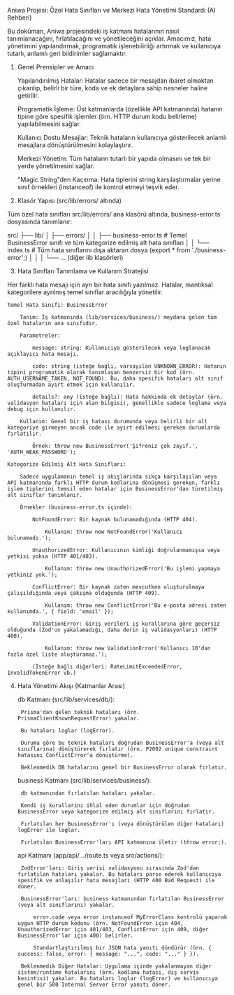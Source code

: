 Aniwa Projesi: Özel Hata Sınıfları ve Merkezi Hata Yönetimi Standardı (AI Rehberi)

Bu doküman, Aniwa projesindeki iş katmanı hatalarının nasıl tanımlanacağını, fırlatılacağını ve yönetileceğini açıklar. Amacımız, hata yönetimini yapılandırmak, programatik işlenebilirliği artırmak ve kullanıcıya tutarlı, anlamlı geri bildirimler sağlamaktır.

1. Genel Prensipler ve Amacı

    Yapılandırılmış Hatalar: Hatalar sadece bir mesajdan ibaret olmaktan çıkarılıp, belirli bir türe, koda ve ek detaylara sahip nesneler haline getirilir.

    Programatik İşleme: Üst katmanlarda (özellikle API katmanında) hatanın tipine göre spesifik işlemler (örn. HTTP durum kodu belirleme) yapılabilmesini sağlar.

    Kullanıcı Dostu Mesajlar: Teknik hataların kullanıcıya gösterilecek anlamlı mesajlara dönüştürülmesini kolaylaştırır.

    Merkezi Yönetim: Tüm hataların tutarlı bir yapıda olmasını ve tek bir yerde yönetilmesini sağlar.

    "Magic String"den Kaçınma: Hata tiplerini string karşılaştırmalar yerine sınıf örnekleri (instanceof) ile kontrol etmeyi teşvik eder.

2. Klasör Yapısı (src/lib/errors/ altında)

Tüm özel hata sınıfları src/lib/errors/ ana klasörü altında, business-error.ts dosyasında tanımlanır:

src/
├── lib/
│   ├── errors/
│   │   ├── business-error.ts   # Temel BusinessError sınıfı ve tüm kategorize edilmiş alt hata sınıfları
│   │   └── index.ts            # Tüm hata sınıflarını dışa aktaran dosya (export * from './business-error';)
│   │
│   └── ... (diğer lib klasörleri)

3. Hata Sınıfları Tanımlama ve Kullanım Stratejisi

Her farklı hata mesajı için ayrı bir hata sınıfı yazılmaz. Hatalar, mantıksal kategorilere ayrılmış temel sınıflar aracılığıyla yönetilir.

    Temel Hata Sınıfı: BusinessError

        Tanım: İş katmanında (lib/services/business/) meydana gelen tüm özel hataların ana sınıfıdır.

        Parametreler:

            message: string: Kullanıcıya gösterilecek veya loglanacak açıklayıcı hata mesajı.

            code: string (isteğe bağlı, varsayılan UNKNOWN_ERROR): Hatanın tipini programatik olarak tanımlayan benzersiz bir kod (örn. AUTH_USERNAME_TAKEN, NOT_FOUND). Bu, daha spesifik hataları alt sınıf oluşturmadan ayırt etmek için kullanılır.

            details?: any (isteğe bağlı): Hata hakkında ek detaylar (örn. validasyon hataları için alan bilgisi), genellikle sadece loglama veya debug için kullanılır.

        Kullanım: Genel bir iş hatası durumunda veya belirli bir alt kategoriye girmeyen ancak code ile ayırt edilmesi gereken durumlarda fırlatılır.

            Örnek: throw new BusinessError('Şifreniz çok zayıf.', 'AUTH_WEAK_PASSWORD');

    Kategorize Edilmiş Alt Hata Sınıfları:

        Sadece uygulamanın temel iş akışlarında sıkça karşılaşılan veya API katmanında farklı HTTP durum kodlarına dönüşmesi gereken, farklı işlem tiplerini temsil eden hatalar için BusinessError'dan türetilmiş alt sınıflar tanımlanır.

        Örnekler (business-error.ts içinde):

            NotFoundError: Bir kaynak bulunamadığında (HTTP 404).

                Kullanım: throw new NotFoundError('Kullanıcı bulunamadı.');

            UnauthorizedError: Kullanıcının kimliği doğrulanmamışsa veya yetkisi yoksa (HTTP 401/403).

                Kullanım: throw new UnauthorizedError('Bu işlemi yapmaya yetkiniz yok.');

            ConflictError: Bir kaynak zaten mevcutken oluşturulmaya çalışıldığında veya çakışma olduğunda (HTTP 409).

                Kullanım: throw new ConflictError('Bu e-posta adresi zaten kullanımda.', { field: 'email' });

            ValidationError: Giriş verileri iş kurallarına göre geçersiz olduğunda (Zod'un yakalamadığı, daha derin iş validasyonları) (HTTP 400).

                Kullanım: throw new ValidationError('Kullanıcı 10'dan fazla özel liste oluşturamaz.');

            (İsteğe bağlı diğerleri: RateLimitExceededError, InvalidTokenError vb.)

4. Hata Yönetimi Akışı (Katmanlar Arası)

    db Katmanı (src/lib/services/db/):

        Prisma'dan gelen teknik hataları (örn. PrismaClientKnownRequestError) yakalar.

        Bu hataları loglar (logError).

        Duruma göre bu teknik hataları doğrudan BusinessError'a (veya alt sınıflarına) dönüştürerek fırlatır (örn. P2002 unique constraint hatasını ConflictError'a dönüştürme).

        Beklenmedik DB hatalarını genel bir BusinessError olarak fırlatır.

    business Katmanı (src/lib/services/business/):

        db katmanından fırlatılan hataları yakalar.

        Kendi iş kurallarını ihlal eden durumlar için doğrudan BusinessError veya kategorize edilmiş alt sınıflarını fırlatır.

        Fırlatılan her BusinessError'ı (veya dönüştürülen diğer hataları) logError ile loglar.

        Fırlatılan BusinessError'ları API katmanına iletir (throw error;).

    api Katmanı (app/api/.../route.ts veya src/actions/):

        ZodError'ları: Giriş verisi validasyonu sırasında Zod'dan fırlatılan hataları yakalar. Bu hataları parse ederek kullanıcıya spesifik ve anlaşılır hata mesajları (HTTP 400 Bad Request) ile döner.

        BusinessError'ları: business katmanından fırlatılan BusinessError (veya alt sınıflarını) yakalar.

            error.code veya error instanceof MyErrorClass kontrolü yaparak uygun HTTP durum kodunu (örn. NotFoundError için 404, UnauthorizedError için 401/403, ConflictError için 409, diğer BusinessError'lar için 400) belirler.

            Standartlaştırılmış bir JSON hata yanıtı döndürür (örn. { success: false, error: { message: "...", code: "..." } }).

        Beklenmedik Diğer Hatalar: Uygulama içinde yakalanmayan diğer sistem/runtime hatalarını (örn. kodlama hatası, dış servis kesintisi) yakalar. Bu hataları loglar (logError) ve kullanıcıya genel bir 500 Internal Server Error yanıtı döner.